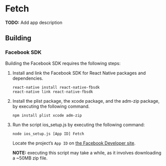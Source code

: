# Fetch


**TODO:** Add app description

## Building

### Facebook SDK

Building the Facebook SDK requires the following steps:

1. Install and link the Facebook SDK for React Native packages and dependencies.

    ```
    react-native install react-native-fbsdk
    react-native link react-native-fbsdk
    ```

2. Install the plist package, the xcode package, and the adm-zip package, by executing the following command.

    ```
    npm install plist xcode adm-zip
    ```
    
3. Run the script ios_setup.js by executing the following command:

    ```
    node ios_setup.js [App ID] Fetch
    ```
    
    Locate the project’s `App ID` on [the Facebook Developer site](https://developers.facebook.com/apps/).
    
    **NOTE:** executing this script may take a while, as it involves downloading a ~50MB zip file.  